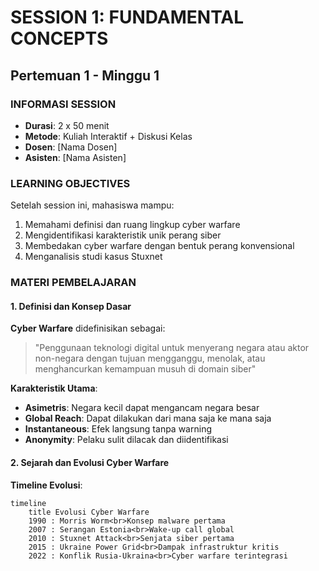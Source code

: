 # SESSION 1: FUNDAMENTAL CONCEPTS
## Pertemuan 1 - Minggu 1

### INFORMASI SESSION
- **Durasi**: 2 x 50 menit
- **Metode**: Kuliah Interaktif + Diskusi Kelas
- **Dosen**: [Nama Dosen]
- **Asisten**: [Nama Asisten]

### LEARNING OBJECTIVES
Setelah session ini, mahasiswa mampu:
1. Memahami definisi dan ruang lingkup cyber warfare
2. Mengidentifikasi karakteristik unik perang siber
3. Membedakan cyber warfare dengan bentuk perang konvensional
4. Menganalisis studi kasus Stuxnet

### MATERI PEMBELAJARAN

#### 1. Definisi dan Konsep Dasar

**Cyber Warfare** didefinisikan sebagai:
> "Penggunaan teknologi digital untuk menyerang negara atau aktor non-negara dengan tujuan mengganggu, menolak, atau menghancurkan kemampuan musuh di domain siber"

**Karakteristik Utama**:
- **Asimetris**: Negara kecil dapat mengancam negara besar
- **Global Reach**: Dapat dilakukan dari mana saja ke mana saja
- **Instantaneous**: Efek langsung tanpa warning
- **Anonymity**: Pelaku sulit dilacak dan diidentifikasi

#### 2. Sejarah dan Evolusi Cyber Warfare

**Timeline Evolusi**:
```mermaid
timeline
    title Evolusi Cyber Warfare
    1990 : Morris Worm<br>Konsep malware pertama
    2007 : Serangan Estonia<br>Wake-up call global
    2010 : Stuxnet Attack<br>Senjata siber pertama
    2015 : Ukraine Power Grid<br>Dampak infrastruktur kritis
    2022 : Konflik Rusia-Ukraina<br>Cyber warfare terintegrasi
